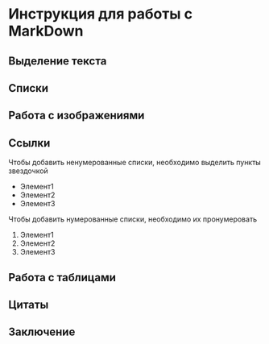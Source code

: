 # Инструкция для работы с MarkDown

## Выделение текста

## Списки

## Работа с изображениями

## Ссылки

Чтобы добавить ненумерованные списки, необходимо выделить пункты звездочкой

* Элемент1
* Элемент2
* Элемент3

Чтобы добавить нумерованные списки, необходимо их пронумеровать

1. Элемент1
2. Элемент2
3. Элемент3



## Работа с таблицами

## Цитаты

## Заключение